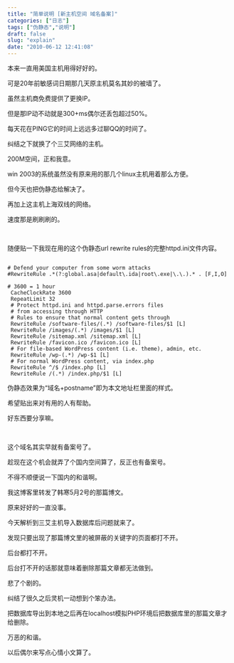 ```yaml
---
title: "简单说明 [新主机空间 域名备案]"
categories: ["日志"]
tags: ["伪静态","说明"]
draft: false
slug: "explain"
date: "2010-06-12 12:41:08"
---
```


<p>本来一直用美国主机用得好好的。</p>

<p>可是20年前敏感词日期那几天原主机莫名其妙的被墙了。</p>

<p>虽然主机商免费提供了更换IP。</p>

<p>但是那IP动不动就是300+ms偶尔还丢包超过50%。</p>

<p>每天花在PING它的时间上远远多过聊QQ的时间了。</p>

<p>纠结之下就换了个三艾网络的主机。</p>

<p>200M空间，正和我意。</p>

<p>win 2003的系统虽然没有原来用的那几个linux主机用着那么方便。</p>

<p>但今天也把伪静态给解决了。</p>

<p>再加上这主机上海双线的网络。</p>

<p>速度那是刷刷刷的。</p>

<p><br class="spacer_" /></p>

<p>随便贴一下我现在用的这个伪静态url rewrite rules的完整httpd.ini文件内容。</p>

```[ISAPI_Rewrite]

# Defend your computer from some worm attacks
#RewriteRule .*(?:global.asa|default\.ida|root\.exe|\.\.).* . [F,I,O]

# 3600 = 1 hour
 CacheClockRate 3600
 RepeatLimit 32
 # Protect httpd.ini and httpd.parse.errors files
 # from accessing through HTTP
 # Rules to ensure that normal content gets through
 RewriteRule /software-files/(.*) /software-files/$1 [L]
 RewriteRule /images/(.*) /images/$1 [L]
 RewriteRule /sitemap.xml /sitemap.xml [L]
 RewriteRule /favicon.ico /favicon.ico [L]
 # For file-based WordPress content (i.e. theme), admin, etc.
 RewriteRule /wp-(.*) /wp-$1 [L]
 # For normal WordPress content, via index.php
 RewriteRule ^/$ /index.php [L]
 RewriteRule /(.*) /index.php/$1 [L]
 ```

<p>伪静态效果为“域名+postname”即为本文地址栏里面的样式。</p>

<p>希望贴出来对有用的人有帮助。</p>

<p>好东西要分享嘛。</p>

<p><br class="spacer_" /></p>

<p>这个域名其实早就有备案号了。</p>

<p>趁现在这个机会就弄了个国内空间算了，反正也有备案号。</p>

<p>不得不顺便说一下国内的和谐啊。</p>

<p>我这博客里转发了韩寒5月2号的那篇博文。</p>

<p>原来好好的一直没事。</p>

<p>今天解析到三艾主机导入数据库后问题就来了。</p>

<p>发现只要出现了那篇博文里的被屏蔽的关键字的页面都打不开。</p>

<p>后台都打不开。</p>

<p>后台打不开的话那就意味着删除那篇文章都无法做到。</p>

<p>悲了个剧的。</p>

<p>纠结了很久之后灵机一动想到个笨办法。</p>

<p>把数据库导出到本地之后再在localhost模拟PHP环境后把数据库里的那篇文章才给删除。</p>

<p>万恶的和谐。</p>

<p>以后偶尔来写点心情小文算了。</p>
